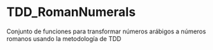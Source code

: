 # TDD_RomanNumerals
Conjunto de funciones para transformar números arábigos a números romanos usando la metodología de TDD
